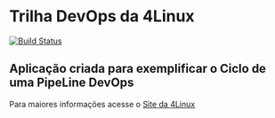 # Trilha DevOps da 4Linux

<!-- Altere a Flag abaixo com sua URL do Travis -->
[![Build Status](https://travis-ci.org/haliscost/DevOpsLab-HelloWorld.svg?branch=master)](https://travis-ci.org/haliscost/DevOpsLab-HelloWorld)

## Aplicação criada para exemplificar o Ciclo de uma PipeLine DevOps


Para maiores informações acesse o [Site da 4Linux](https://www.4linux.com.br/cursos/devops)
